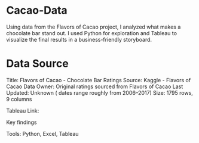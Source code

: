 # Cacao-Data
Using data from the Flavors of Cacao project, I analyzed what makes a chocolate bar stand out. I used Python for exploration and Tableau to visualize the final results in a business-friendly storyboard.

# Data Source

Title: Flavors of Cacao - Chocolate Bar Ratings
Source: Kaggle - Flavors of Cacao
Data Owner: Original ratings sourced from Flavors of Cacao
Last Updated: Unknown (
dates range roughly from 2006–2017)
Size: 1795 rows, 9 columns

Tableau Link: 

Key findings

Tools: Python, Excel, Tableau
